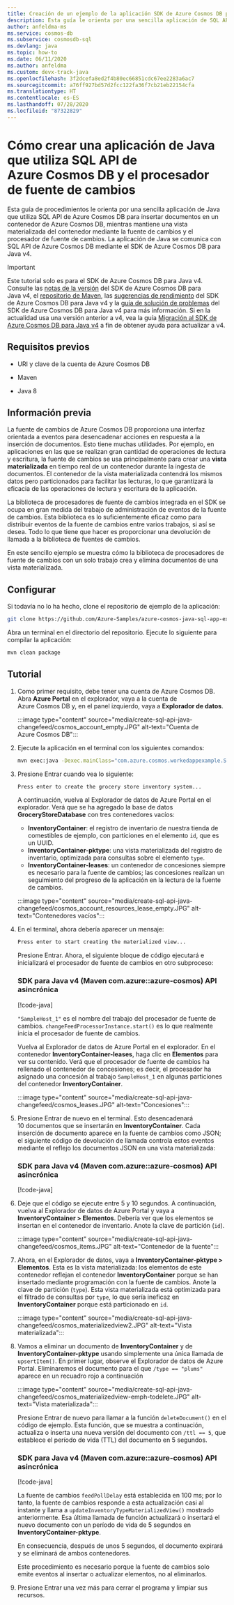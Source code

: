 ```yaml
---
title: Creación de un ejemplo de la aplicación SDK de Azure Cosmos DB para Java v4 de un extremo a otro mediante la fuente de cambios
description: Esta guía le orienta por una sencilla aplicación de SQL API de Java que inserta documentos en un contenedor de Azure Cosmos DB, mientras mantiene una vista materializada del contenedor mediante la fuente de cambios.
author: anfeldma-ms
ms.service: cosmos-db
ms.subservice: cosmosdb-sql
ms.devlang: java
ms.topic: how-to
ms.date: 06/11/2020
ms.author: anfeldma
ms.custom: devx-track-java
ms.openlocfilehash: 3f2dcefa8ed2f4b80ec66851cdc67ee2283a6ac7
ms.sourcegitcommit: a76ff927bd57d2fcc122fa36f7cb21eb22154cfa
ms.translationtype: HT
ms.contentlocale: es-ES
ms.lasthandoff: 07/28/2020
ms.locfileid: "87322829"
---
```

# <a name="how-to-create-a-java-application-that-uses-azure-cosmos-db-sql-api-and-change-feed-processor"></a>Cómo crear una aplicación de Java que utiliza SQL API de Azure Cosmos DB y el procesador de fuente de cambios

Esta guía de procedimientos le orienta por una sencilla aplicación de Java que utiliza SQL API de Azure Cosmos DB para insertar documentos en un contenedor de Azure Cosmos DB, mientras mantiene una vista materializada del contenedor mediante la fuente de cambios y el procesador de fuente de cambios. La aplicación de Java se comunica con SQL API de Azure Cosmos DB mediante el SDK de Azure Cosmos DB para Java v4.

> [!IMPORTANT]  
> Este tutorial solo es para el SDK de Azure Cosmos DB para Java v4. Consulte las [notas de la versión](sql-api-sdk-java-v4.md) del SDK de Azure Cosmos DB para Java v4, el [repositorio de Maven](https://mvnrepository.com/artifact/com.azure/azure-cosmos), las [sugerencias de rendimiento](performance-tips-java-sdk-v4-sql.md) del SDK de Azure Cosmos DB para Java v4 y la [guía de solución de problemas](troubleshoot-java-sdk-v4-sql.md) del SDK de Azure Cosmos DB para Java v4 para más información. Si en la actualidad usa una versión anterior a v4, vea la guía [Migración al SDK de Azure Cosmos DB para Java v4](migrate-java-v4-sdk.md) a fin de obtener ayuda para actualizar a v4.
>

## <a name="prerequisites"></a>Requisitos previos

* URI y clave de la cuenta de Azure Cosmos DB

* Maven

* Java 8

## <a name="background"></a>Información previa

La fuente de cambios de Azure Cosmos DB proporciona una interfaz orientada a eventos para desencadenar acciones en respuesta a la inserción de documentos. Esto tiene muchas utilidades. Por ejemplo, en aplicaciones en las que se realizan gran cantidad de operaciones de lectura y escritura, la fuente de cambios se usa principalmente para crear una **vista materializada** en tiempo real de un contenedor durante la ingesta de documentos. El contenedor de la vista materializada contendrá los mismos datos pero particionados para facilitar las lecturas, lo que garantizará la eficacia de las operaciones de lectura y escritura de la aplicación.

La biblioteca de procesadores de fuente de cambios integrada en el SDK se ocupa en gran medida del trabajo de administración de eventos de la fuente de cambios. Esta biblioteca es lo suficientemente eficaz como para distribuir eventos de la fuente de cambios entre varios trabajos, si así se desea. Todo lo que tiene que hacer es proporcionar una devolución de llamada a la biblioteca de fuentes de cambios.

En este sencillo ejemplo se muestra cómo la biblioteca de procesadores de fuente de cambios con un solo trabajo crea y elimina documentos de una vista materializada.

## <a name="setup"></a>Configurar

Si todavía no lo ha hecho, clone el repositorio de ejemplo de la aplicación:

```bash
git clone https://github.com/Azure-Samples/azure-cosmos-java-sql-app-example.git
```

Abra un terminal en el directorio del repositorio. Ejecute lo siguiente para compilar la aplicación:

```bash
mvn clean package
```

## <a name="walkthrough"></a>Tutorial

1. Como primer requisito, debe tener una cuenta de Azure Cosmos DB. Abra **Azure Portal** en el explorador, vaya a la cuenta de Azure Cosmos DB y, en el panel izquierdo, vaya a **Explorador de datos**.

   :::image type="content" source="media/create-sql-api-java-changefeed/cosmos_account_empty.JPG" alt-text="Cuenta de Azure Cosmos DB":::

1. Ejecute la aplicación en el terminal con los siguientes comandos:

    ```bash
    mvn exec:java -Dexec.mainClass="com.azure.cosmos.workedappexample.SampleGroceryStore" -DACCOUNT_HOST="your-account-uri" -DACCOUNT_KEY="your-account-key" -Dexec.cleanupDaemonThreads=false
    ```

1. Presione Entrar cuando vea lo siguiente:

    ```bash
    Press enter to create the grocery store inventory system...
    ```

    A continuación, vuelva al Explorador de datos de Azure Portal en el explorador. Verá que se ha agregado la base de datos **GroceryStoreDatabase** con tres contenedores vacíos: 

    * **InventoryContainer**: el registro de inventario de nuestra tienda de comestibles de ejemplo, con particiones en el elemento ```id```, que es un UUID.
    * **InventoryContainer-pktype**: una vista materializada del registro de inventario, optimizada para consultas sobre el elemento ```type```.
    * **InventoryContainer-leases**: un contenedor de concesiones siempre es necesario para la fuente de cambios; las concesiones realizan un seguimiento del progreso de la aplicación en la lectura de la fuente de cambios.

    :::image type="content" source="media/create-sql-api-java-changefeed/cosmos_account_resources_lease_empty.JPG" alt-text="Contenedores vacíos":::

1. En el terminal, ahora debería aparecer un mensaje:

    ```bash
    Press enter to start creating the materialized view...
    ```

    Presione Entrar. Ahora, el siguiente bloque de código ejecutará e inicializará el procesador de fuente de cambios en otro subproceso: 

    ### <a name="java-sdk-v4-maven-comazureazure-cosmos-async-api"></a><a id="java4-connection-policy-async"></a>SDK para Java v4 (Maven com.azure::azure-cosmos) API asincrónica

    [!code-java[](~/azure-cosmos-java-sql-app-example/src/main/java/com/azure/cosmos/workedappexample/SampleGroceryStore.java?name=InitializeCFP)]

    ```"SampleHost_1"``` es el nombre del trabajo del procesador de fuente de cambios. ```changeFeedProcessorInstance.start()``` es lo que realmente inicia el procesador de fuente de cambios.

    Vuelva al Explorador de datos de Azure Portal en el explorador. En el contenedor **InventoryContainer-leases**, haga clic en **Elementos** para ver su contenido. Verá que el procesador de fuente de cambios ha rellenado el contenedor de concesiones; es decir, el procesador ha asignado una concesión al trabajo ```SampleHost_1``` en algunas particiones del contenedor **InventoryContainer**.

    :::image type="content" source="media/create-sql-api-java-changefeed/cosmos_leases.JPG" alt-text="Concesiones":::

1. Presione Entrar de nuevo en el terminal. Esto desencadenará 10 documentos que se insertarán en **InventoryContainer**. Cada inserción de documento aparece en la fuente de cambios como JSON; el siguiente código de devolución de llamada controla estos eventos mediante el reflejo los documentos JSON en una vista materializada:

    ### <a name="java-sdk-v4-maven-comazureazure-cosmos-async-api"></a><a id="java4-connection-policy-async"></a>SDK para Java v4 (Maven com.azure::azure-cosmos) API asincrónica

    [!code-java[](~/azure-cosmos-java-sql-app-example/src/main/java/com/azure/cosmos/workedappexample/SampleGroceryStore.java?name=CFPCallback)]

1. Deje que el código se ejecute entre 5 y 10 segundos. A continuación, vuelva al Explorador de datos de Azure Portal y vaya a **InventoryContainer > Elementos**. Debería ver que los elementos se insertan en el contenedor de inventario. Anote la clave de partición (```id```).

    :::image type="content" source="media/create-sql-api-java-changefeed/cosmos_items.JPG" alt-text="Contenedor de la fuente":::

1. Ahora, en el Explorador de datos, vaya a **InventoryContainer-pktype > Elementos**. Esta es la vista materializada: los elementos de este contenedor reflejan el contenedor **InventoryContainer** porque se han insertado mediante programación con la fuente de cambios. Anote la clave de partición (```type```). Esta vista materializada está optimizada para el filtrado de consultas por ```type```, lo que sería ineficaz en **InventoryContainer** porque está particionado en ```id```.

    :::image type="content" source="media/create-sql-api-java-changefeed/cosmos_materializedview2.JPG" alt-text="Vista materializada":::

1. Vamos a eliminar un documento de **InventoryContainer** y de **InventoryContainer-pktype** usando simplemente una única llamada de ```upsertItem()```. En primer lugar, observe el Explorador de datos de Azure Portal. Eliminaremos el documento para el que ```/type == "plums"``` aparece en un recuadro rojo a continuación

    :::image type="content" source="media/create-sql-api-java-changefeed/cosmos_materializedview-emph-todelete.JPG" alt-text="Vista materializada":::

    Presione Entrar de nuevo para llamar a la función ```deleteDocument()``` en el código de ejemplo. Esta función, que se muestra a continuación, actualiza o inserta una nueva versión del documento con ```/ttl == 5```, que establece el período de vida (TTL) del documento en 5 segundos. 
    
    ### <a name="java-sdk-v4-maven-comazureazure-cosmos-async-api"></a><a id="java4-connection-policy-async"></a>SDK para Java v4 (Maven com.azure::azure-cosmos) API asincrónica

    [!code-java[](~/azure-cosmos-java-sql-app-example/src/main/java/com/azure/cosmos/workedappexample/SampleGroceryStore.java?name=DeleteWithTTL)]

    La fuente de cambios ```feedPollDelay``` está establecida en 100 ms; por lo tanto, la fuente de cambios responde a esta actualización casi al instante y llama a ```updateInventoryTypeMaterializedView()``` mostrado anteriormente. Esa última llamada de función actualizará o insertará el nuevo documento con un período de vida de 5 segundos en **InventoryContainer-pktype**.

    En consecuencia, después de unos 5 segundos, el documento expirará y se eliminará de ambos contenedores.

    Este procedimiento es necesario porque la fuente de cambios solo emite eventos al insertar o actualizar elementos, no al eliminarlos.

1. Presione Entrar una vez más para cerrar el programa y limpiar sus recursos.
